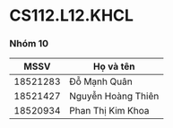 # CS112.L12.KHCL
### Nhóm 10
MSSV | Họ và tên
-------- | -------------------
18521283 | Đỗ Mạnh Quân
18521427 | Nguyễn Hoàng Thiên
18520934 | Phan Thị Kim Khoa
